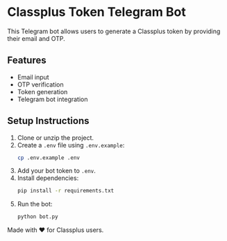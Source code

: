 # Classplus Token Telegram Bot

This Telegram bot allows users to generate a Classplus token by providing their email and OTP.

## Features
- Email input
- OTP verification
- Token generation
- Telegram bot integration

## Setup Instructions

1. Clone or unzip the project.
2. Create a `.env` file using `.env.example`:
   ```bash
   cp .env.example .env
   ```
3. Add your bot token to `.env`.
4. Install dependencies:
   ```bash
   pip install -r requirements.txt
   ```
5. Run the bot:
   ```bash
   python bot.py
   ```

Made with ❤️ for Classplus users.
